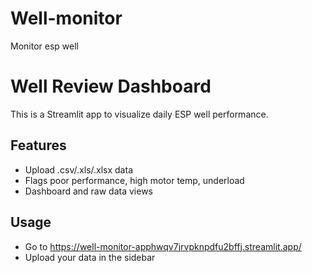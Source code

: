 # Well-monitor
Monitor esp well
# Well Review Dashboard

This is a Streamlit app to visualize daily ESP well performance.

## Features
- Upload .csv/.xls/.xlsx data
- Flags poor performance, high motor temp, underload
- Dashboard and raw data views

## Usage
- Go to https://well-monitor-apphwqv7jrvpknpdfu2bffj.streamlit.app/
- Upload your data in the sidebar
